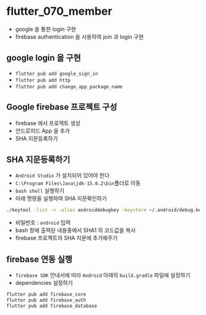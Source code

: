 # flutter_070_member

- google 을 통한 login 구현
- firebase authentication 을 사용하여 join 과 login 구현

## google login 을 구현

- `flutter pub add google_sign_in`
- `flutter pub add http`
- `flutter pub add change_app_package_name`

## Google firebase 프로젝트 구성

- firebase 에서 프로젝트 생성
- 안드로이드 App 을 추가
- SHA 지문등록하기

## SHA 지문등록하기

- `Android Studio` 가 설치되어 있어야 한다
- `C:\Program Files\Java\jdk-15.0.2\bin`폴더로 이동
- `bash shell` 실행하기
- 아래 명령을 실행하여 SHA 지문확인하기

```bash
./keytool -list -v -alias androiddebugkey -keystore ~/.android/debug.keystore
```

- 비밀번호 : `android` 입력
- bash 창에 출력된 내용중에서 SHA1 의 코드값을 복사
- firebase 프로젝트의 SHA 지문에 추가해주기

## firebase 연동 실행

- `firebase SDK` 안내서에 따라 `Android` 아래의 `build.gradle` 파일에 설정하기
- dependencies 설정하기

```bash
flutter pub add firebase_core
flutter pub add firebase_auth
flutter pub add firebase_database
```
